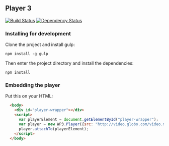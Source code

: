 ## Player 3

[![Build Status](https://drone.io/github.com/globocom/player/status.png)](https://drone.io/github.com/globocom/player/latest)
[![Dependency Status](https://gemnasium.com/globocom/player.png)](https://gemnasium.com/globocom/player)


### Installing for development

Clone the project and install gulp:

`npm install -g gulp`

Then enter the project directory and install the dependencies:

`npm install`


### Embedding the player

Put this on your HTML:

```html
  <body>
    <div id="player-wrapper"></div>
    <script>
      var playerElement = document.getElementById("player-wrapper");
      var player = new WP3.Player({src: "http://video.globo.com/video.mp4"});
      player.attachTo(playerElement);
    </script>
  </body>
```
